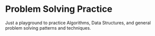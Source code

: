 # Problem Solving Practice

Just a playground to practice Algorithms, Data Structures, and general problem solving patterns and techniques.
